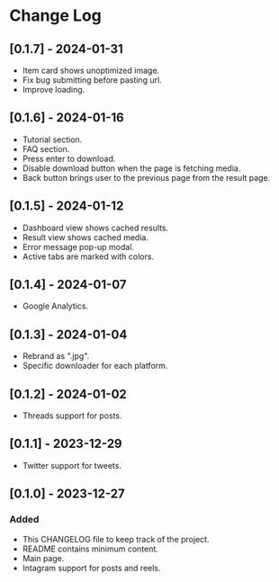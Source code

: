 # Change Log

## [0.1.7] - 2024-01-31

- Item card shows unoptimized image.
- Fix bug submitting before pasting url.
- Improve loading.

## [0.1.6] - 2024-01-16

- Tutorial section.
- FAQ section.
- Press enter to download.
- Disable download button when the page is fetching media.
- Back button brings user to the previous page from the result page.

## [0.1.5] - 2024-01-12

- Dashboard view shows cached results.
- Result view shows cached media.
- Error message pop-up modal.
- Active tabs are marked with colors.

## [0.1.4] - 2024-01-07

- Google Analytics.

## [0.1.3] - 2024-01-04

- Rebrand as ".jpg".
- Specific downloader for each platform.

## [0.1.2] - 2024-01-02

- Threads support for posts.

## [0.1.1] - 2023-12-29

- Twitter support for tweets.

## [0.1.0] - 2023-12-27

### Added

- This CHANGELOG file to keep track of the project.
- README contains minimum content.
- Main page.
- Intagram support for posts and reels.
